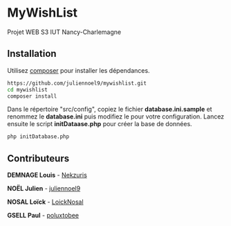 # MyWishList

Projet WEB S3 IUT Nancy-Charlemagne

## Installation

Utilisez [composer](https://getcomposer.org/) pour installer les dépendances.

```bash
https://github.com/juliennoel9/mywishlist.git
cd mywishlist
composer install
```

Dans le répertoire "src/config", copiez le fichier **database.ini.sample** et renommez le **database.ini** puis modifiez le pour votre configuration.
Lancez ensuite le script **initDataase.php** pour créer la base de données.

```bash
php initDatabase.php
```


## Contributeurs
**DEMNAGE Louis** - [Nekzuris](https://github.com/juliennoel9/mywishlist/commits?author=Nekzuris)

**NOËL Julien** - [juliennoel9](https://github.com/juliennoel9/mywishlist/commits?author=juliennoel9)

**NOSAL Loïck** - [LoickNosal](https://github.com/juliennoel9/mywishlist/commits?author=LoickNosal)

**GSELL Paul** - [poluxtobee](https://github.com/juliennoel9/mywishlist/commits?author=poluxtobee)
